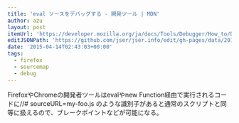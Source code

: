 ```yaml
---
title: 'eval ソースをデバッグする - 開発ツール | MDN'
author: azu
layout: post
itemUrl: 'https://developer.mozilla.org/ja/docs/Tools/Debugger/How_to/Debug_eval_sources'
editJSONPath: 'https://github.com/jser/jser.info/edit/gh-pages/data/2015/04/index.json'
date: '2015-04-14T02:43:03+00:00'
tags:
  - firefox
  - sourcemap
  - debug
---
```

FirefoxやChromeの開発者ツールはevalやnew Function経由で実行されるコードに//# sourceURL=my-foo.js のような識別子があると通常のスクリプトと同等に扱えるので、ブレークポイントなどが可能になる。
